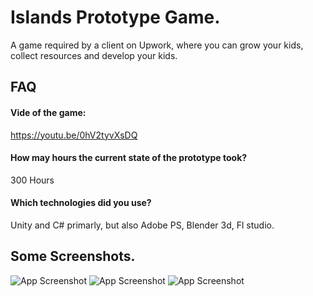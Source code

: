 
# Islands Prototype Game.

A game required by a client on Upwork, where you can grow your kids, collect resources and develop your kids.

## FAQ

#### Vide of the game:

https://youtu.be/0hV2tyvXsDQ


#### How may hours the current state of the prototype took?

300 Hours

#### Which technologies did you use?

Unity and C# primarly, but also Adobe PS, Blender 3d, Fl studio.


## Some Screenshots.


![App Screenshot](https://github.com/MohamedNourSadek/IslandsProtoype/blob/main/Screenshots/5.jpg)
![App Screenshot](https://github.com/MohamedNourSadek/IslandsProtoype/blob/main/Screenshots/3.jpg)
![App Screenshot](https://github.com/MohamedNourSadek/IslandsProtoype/blob/main/Screenshots/4.jpg)


